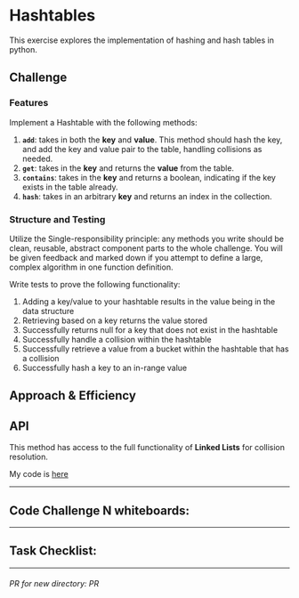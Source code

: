 # Hashtables
This exercise explores the implementation of hashing and hash tables in python.

## Challenge
### Features
Implement a Hashtable with the following methods:

1. __`add`__: takes in both the __key__ and __value__. This method should hash the key, and add the key and value pair to the table, handling collisions as needed.
1. __`get`__: takes in the __key__ and returns the __value__ from the table.
1. __`contains`__: takes in the __key__ and returns a boolean, indicating if the key exists in the table already.
1. __`hash`__: takes in an arbitrary __key__ and returns an index in the collection. <br>

### Structure and Testing <br>
Utilize the Single-responsibility principle: any methods you write should be clean, reusable, abstract component parts to the whole challenge. You will be given feedback and marked down if you attempt to define a large, complex algorithm in one function definition. <br>

Write tests to prove the following functionality: <br>

1. Adding a key/value to your hashtable results in the value being in the data structure
1. Retrieving based on a key returns the value stored
1. Successfully returns null for a key that does not exist in the hashtable
1. Successfully handle a collision within the hashtable
1. Successfully retrieve a value from a bucket within the hashtable that has a collision
1. Successfully hash a key to an in-range value

## Approach & Efficiency
<!-- What approach did you take? Why? What is the Big O space/time for this approach? -->
<!-- __Big O space complexity__ for this approach is __`O(n)`__ <br>
__Big O time complexity__ for this approach can be __`O(n)`__ but is typically closer to O(1) <br>
__Big O time complexity for lookup__ is __`O(1)`__ <br> -->

## API
This method has access to the full functionality of __Linked Lists__ for collision resolution.

My code is [here](./hashtable.py)

---

## Code Challenge N whiteboards:
<!-- ![CC-15 binary tree - 1](./RELATIVE_PATH) -->

---

## Task Checklist: <br>
<!-- - [ ] Top-level README “Table of Contents” is updated <br>
- [ ] Feature tasks for this challenge are completed <br>
- [ ] Unit tests written and passing <br>
    - [ ] “Happy Path” - Expected outcome <br>
    - [ ] Expected failure <br>
    - [ ] Edge Case (if applicable/obvious) <br>
- [ ] README for this challenge is complete <br>
    - [ ] Summary, Description, Approach & Efficiency, Solution <br>
    - [ ] Link to code <br>
    - [ ] Pictures of whiteboards <br> -->

---

###### PR for new directory: PR
